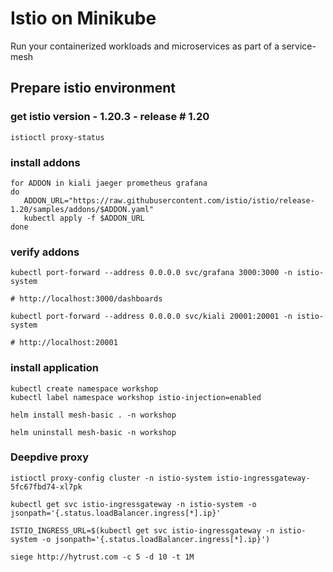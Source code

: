 # Istio on Minikube

Run your containerized workloads and microservices as part of a service-mesh 


## Prepare istio environment

### get istio version - 1.20.3 - release # 1.20

```shell
istioctl proxy-status
```

### install addons

```shell
for ADDON in kiali jaeger prometheus grafana 
do 
   ADDON_URL="https://raw.githubusercontent.com/istio/istio/release-1.20/samples/addons/$ADDON.yaml" 
   kubectl apply -f $ADDON_URL
done
```

### verify addons

```shell
kubectl port-forward --address 0.0.0.0 svc/grafana 3000:3000 -n istio-system

# http://localhost:3000/dashboards

kubectl port-forward --address 0.0.0.0 svc/kiali 20001:20001 -n istio-system

# http://localhost:20001

```

### install application

```shell
kubectl create namespace workshop
kubectl label namespace workshop istio-injection=enabled

helm install mesh-basic . -n workshop

helm uninstall mesh-basic -n workshop
```


### Deepdive proxy

```shell
istioctl proxy-config cluster -n istio-system istio-ingressgateway-5fc67fbd74-xl7pk

kubectl get svc istio-ingressgateway -n istio-system -o jsonpath='{.status.loadBalancer.ingress[*].ip}'

ISTIO_INGRESS_URL=$(kubectl get svc istio-ingressgateway -n istio-system -o jsonpath='{.status.loadBalancer.ingress[*].ip}')

siege http://hytrust.com -c 5 -d 10 -t 1M
```


### 